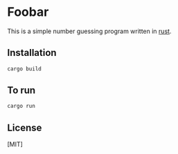# Foobar

This is a simple number guessing program written in [rust](https://doc.rust-lang.org/book/ch02-00-guessing-game-tutorial.html).

## Installation


```bash
cargo build
```

## To run

```rust
cargo run
```

## License

[MIT]